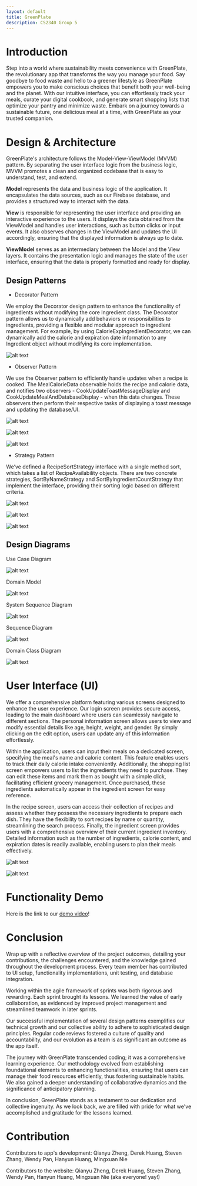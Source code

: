 ```yaml
---
layout: default
title: GreenPlate
description: CS2340 Group 5
---
```


# Introduction
Step into a world where sustainability meets convenience with GreenPlate, the revolutionary app that transforms the way you manage your food. Say goodbye to food waste and hello to a greener lifestyle as GreenPlate empowers you to make conscious choices that benefit both your well-being and the planet. With our intuitive interface, you can effortlessly track your meals, curate your digital cookbook, and generate smart shopping lists that optimize your pantry and minimize waste. Embark on a journey towards a sustainable future, one delicious meal at a time, with GreenPlate as your trusted companion.

# Design & Architecture
GreenPlate's architecture follows the Model-View-ViewModel (MVVM) pattern. By separating the user interface logic from the business logic, MVVM promotes a clean and organized codebase that is easy to understand, test, and extend.

**Model** represents the data and business logic of the application. It encapsulates the data sources, such as our Firebase database, and provides a structured way to interact with the data. 

**View** is responsible for representing the user interface and providing an interactive experience to the users. It displays the data obtained from the ViewModel and handles user interactions, such as button clicks or input events. It also observes changes in the ViewModel and updates the UI accordingly, ensuring that the displayed information is always up to date.

**ViewModel** serves as an intermediary between the Model and the View layers. It contains the presentation logic and manages the state of the user interface, ensuring that the data is properly formatted and ready for display.

## Design Patterns
* Decorator Pattern

We employ the Decorator design pattern to enhance the functionality of ingredients without modifying the core Ingredient class. The Decorator pattern allows us to dynamically add behaviors or responsibilities to ingredients, providing a flexible and modular approach to ingredient management.
For example, by using CalorieExpIngredientDecorator, we can dynamically add the calorie and expiration date information to any Ingredient object without modifying its core implementation.

![alt text](./images/decorator.png)

* Observer Pattern

We use the Observer pattern to efficiently handle updates when a recipe is cooked. The MealCalorieData observable holds the recipe and calorie data, and notifies two observers - CookUpdateToastMessageDisplay and CookUpdateMealAndDatabaseDisplay - when this data changes. These observers then perform their respective tasks of displaying a toast message and updating the database/UI. 

![alt text](./images/observer1.png)

![alt text](./images/observer2.png)

![alt text](./images/observer3.png)

* Strategy Pattern 

We’ve defined a RecipeSortStrategy interface with a single method sort, which takes a list of RecipeAvailability objects. There are two concrete strategies, SortByNameStrategy and SortByIngredientCountStrategy that implement the interface, providing their sorting logic based on different criteria. 

![alt text](./images/strategy1.png)

![alt text](./images/strategy2.png)

![alt text](./images/strategy3.png)

## Design Diagrams
Use Case Diagram

![alt text](./images/usecasediagram.png)

Domain Model

![alt text](./images/domainmodel.png)

System Sequence Diagram

![alt text](./images/ssd.png)

Sequence Diagram

![alt text](./images/sd.png)

Domain Class Diagram

![alt text](./images/dcd.png)

# User Interface (UI) 
We offer a comprehensive platform featuring various screens designed to enhance the user experience. Our login screen provides secure access, leading to the main dashboard where users can seamlessly navigate to different sections. The personal information screen allows users to view and modify essential details like age, height, weight, and gender. By simply clicking on the edit option, users can update any of this information effortlessly.

Within the application, users can input their meals on a dedicated screen, specifying the meal's name and calorie content. This feature enables users to track their daily calorie intake conveniently. Additionally, the shopping list screen empowers users to list the ingredients they need to purchase. They can edit these items and mark them as bought with a simple click, facilitating efficient grocery management. Once purchased, these ingredients automatically appear in the ingredient screen for easy reference.

In the recipe screen, users can access their collection of recipes and assess whether they possess the necessary ingredients to prepare each dish. They have the flexibility to sort recipes by name or quantity, streamlining the search process. Finally, the ingredient screen provides users with a comprehensive overview of their current ingredient inventory. Detailed information such as the number of ingredients, calorie content, and expiration dates is readily available, enabling users to plan their meals effectively.

![alt text](./images/ui1.png)

![alt text](./images/ui2.png)

# Functionality Demo
Here is the link to our [demo video](https://www.youtube.com/watch?v=y_HEnMrHClE)!

# Conclusion
Wrap up with a reflective overview of the project outcomes, detailing your contributions, the challenges encountered, and the knowledge gained throughout the development process. Every team member has contributed to UI setup, functionality implementations, unit testing, and database integration.

Working within the agile framework of sprints was both rigorous and rewarding. Each sprint brought its lessons. We learned the value of early collaboration, as evidenced by improved project management and streamlined teamwork in later sprints.

Our successful implementation of several design patterns exemplifies our technical growth and our collective ability to adhere to sophisticated design principles. Regular code reviews fostered a culture of quality and accountability, and our evolution as a team is as significant an outcome as the app itself.

The journey with GreenPlate transcended coding; it was a comprehensive learning experience. Our methodology evolved from establishing foundational elements to enhancing functionalities, ensuring that users can manage their food resources efficiently, thus fostering sustainable habits. We also gained a deeper understanding of collaborative dynamics and the significance of anticipatory planning.

In conclusion, GreenPlate stands as a testament to our dedication and collective ingenuity. As we look back, we are filled with pride for what we've accomplished and gratitude for the lessons learned.

# Contribution
Contributors to app's development: Qianyu Zheng, Derek Huang, Steven Zhang, Wendy Pan, Hanyun Huang, Mingxuan Nie

Contributors to the website: Qianyu Zheng, Derek Huang, Steven Zhang, Wendy Pan, Hanyun Huang, Mingxuan Nie (aka everyone! yay!)